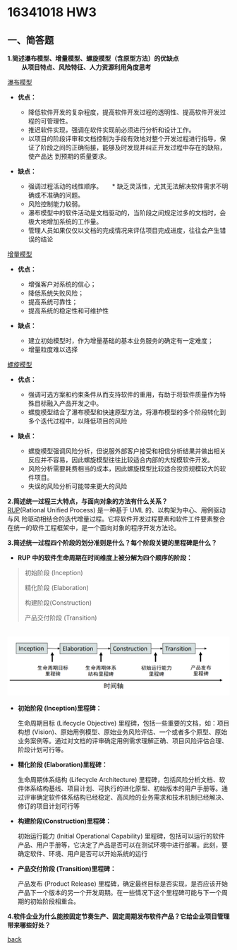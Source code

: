 ﻿---
layout: default
---
# 16341018 HW3

## 一、简答题
**1.简述瀑布模型、增量模型、螺旋模型（含原型方法）的优缺点**
　      
　　 **从项目特点、风险特征、人力资源利用角度思考**
   
[瀑布模型]( https://en.wikipedia.org/wiki/Waterfall_model)
* **优点：** 
   * 降低软件开发的复杂程度，提高软件开发过程的透明性、提高软件开发过程的可管理性。
   * 推迟软件实现，强调在软件实现前必须进行分析和设计工作。
   * 以项目的阶段评审和文档控制为手段有效地对整个开发过程进行指导，保证了阶段之间的正确衔接，能够及时发现并纠正开发过程中存在的缺陷，使产品达            到预期的质量要求。 

* **缺点：**
   * 强调过程活动的线性顺序。
　 * 缺乏灵活性，尤其无法解决软件需求不明确或不准确的问题。
   * 风险控制能力较弱。
   * 瀑布模型中的软件活动是文档驱动的，当阶段之间规定过多的文档时，会极大地增加系统的工作量。
   * 管理人员如果仅仅以文档的完成情况来评估项目完成进度，往往会产生错误的结论



[增量模型]( https://en.wikipedia.org/wiki/Iterative_and_incremental_development) 
* **优点：**
   * 增强客户对系统的信心；
   * 降低系统失败风险；
   * 提高系统可靠性；
   * 提高系统的稳定性和可维护性
      
* **缺点：**
   * 建立初始模型时，作为增量基础的基本业务服务的确定有一定难度；
   * 增量粒度难以选择

[螺旋模型]( https://en.wikipedia.org/wiki/Spiral_model) 
* **优点：**
   * 强调可选方案和约束条件从而支持软件的重用，有助于将软件质量作为特殊目标融入产品开发之中。
   * 螺旋模型结合了瀑布模型和快速原型方法，将瀑布模型的多个阶段转化到多个迭代过程中，以降低项目的风险
           
* **缺点：**
   * 螺旋模型强调风险分析，但说服外部客户接受和相信分析结果并做出相关反应并不容易，因此螺旋模型往往比较适合内部的大规模软件开发。
   * 风险分析需要耗费相当的成本，因此螺旋模型比较适合投资规模较大的软件项目。
   * 失误的风险分析可能带来更大的风险


**2.简述统一过程三大特点，与面向对象的方法有什么关系？**
　　  
      [RUP](https://en.wikipedia.org/wiki/Rational_Unified_Process)(Rational Unified Process) 是一种基于 UML 的、以构架为中心、用例驱动与风  险驱动相结合的迭代增量过程。它将软件开发过程要素和软件工件要素整合在统一的软件工程框架中，是一个面向对象的程序开发方法论。
　

**3.简述统一过程四个阶段的划分准则是什么？每个阶段关键的里程碑是什么？**
　   
* **RUP 中的软件生命周期在时间维度上被分解为四个顺序的阶段：**

>初始阶段 (Inception)
>
>精化阶段 (Elaboration)
>
>构建阶段(Construction) 
>
>产品交付阶段 (Transition)
　
  
　 ![四个顺序的阶段]( image/phase.png)
　
　　
* **初始阶段 (Inception)里程碑：**

    生命周期目标 (Lifecycle Objective) 里程碑，包括一些重要的文档，如：项目构想 (Vision)、原始用例模型、原始业务风险评估、一个或者多个原型、原始业务案例等。通过对文档的评审确定用例需求理解正确、项目风险评估合理、阶段计划可行等。

* **精化阶段 (Elaboration)里程碑：**

    生命周期体系结构 (Lifecycle Architecture) 里程碑，包括风险分析文档、软件体系结构基线、项目计划、可执行的进化原型、初始版本的用户手册等。通过评审确定软件体系结构已经稳定、高风险的业务需求和技术机制已经解决、修订的项目计划可行等

* **构建阶段(Construction)里程碑：**

    初始运行能力 (Initial Operational Capability) 里程碑，包括可以运行的软件产品、用户手册等，它决定了产品是否可以在测试环境中进行部署。此刻，要确定软件、环境、用户是否可以开始系统的运行

* **产品交付阶段 (Transition)里程碑：**

    产品发布 (Product Release) 里程碑，确定最终目标是否实现，是否应该开始产品下一个版本的另一个开发周期。在一些情况下这个里程碑可能与下一个周期的初始阶段相重合。

**4.软件企业为什么能按固定节奏生产、固定周期发布软件产品？它给企业项目管理带来哪些好处？**

[back](./)

